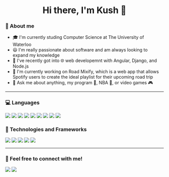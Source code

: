 <h1 align="center">Hi there, I'm Kush 👋</h1>

### 👦 About me
- 🎓 I'm currently studing Computer Science at The University of Waterloo
- 😃 I'm really passionate about software and am always looking to expand my knowledge
- 📘 I've recently got into 🌐 web developemnt with Angular, Django, and Node.js
- 🔨 I'm currently working on Road Mixify, which is a web app that allows Spotify users to create the ideal playlist for their upcoming road trip
- 💬 Ask me about anything, my program 📘, NBA 🏀, or video games 🎮

---
### 💻 Languages
<div class="row>
  <div class="col">
    <img src="https://img.shields.io/badge/c++%20-%2300599C.svg?&style=for-the-badge&logo=c%2B%2B&ogoColor=white"/>
    <img src="https://img.shields.io/badge/python%20-%2314354C.svg?&style=for-the-badge&logo=python&logoColor=white"/>
    <img src="https://img.shields.io/badge/javascript%20-%23323330.svg?&style=for-the-badge&logo=javascript&logoColor=%23F7DF1E"/>
    <img src="https://img.shields.io/badge/typescript%20-%23007ACC.svg?&style=for-the-badge&logo=typescript&logoColor=white"/>
    <img src="https://img.shields.io/badge/c%23%20-%23239120.svg?&style=for-the-badge&logo=c-sharp&logoColor=white"/>
    <img src="https://img.shields.io/badge/c%20-%2300599C.svg?&style=for-the-badge&logo=c&logoColor=white"/>
    <img src="https://img.shields.io/badge/java-%23ED8B00.svg?&style=for-the-badge&logo=java&logoColor=white"/>
    <img src="https://img.shields.io/badge/html5%20-%23E34F26.svg?&style=for-the-badge&logo=html5&logoColor=white"/>
    <img src="https://img.shields.io/badge/css3%20-%231572B6.svg?&style=for-the-badge&logo=css3&logoColor=white"/> 
  </div>  
</div>

### 🔌 Technologies and Frameworks

<div class="row>
  <div class="col">
    <img src="https://img.shields.io/badge/dotnet-net%23239120.svg?color=5C2D91&style=for-the-badge&logo=.net&logoColor=white"/>
    <img src="https://img.shields.io/badge/angular%20-%23DD0031.svg?&style=for-the-badge&logo=angular&logoColor=white"/>
    <img src="https://img.shields.io/badge/node.js%20-%2343853D.svg?&style=for-the-badge&logo=node.js&logoColor=white"/>
    <img src="https://img.shields.io/badge/django%20-%23092E20.svg?&style=for-the-badge&logo=django&logoColor=white"/>                                        
    <img src="https://img.shields.io/badge/TensorFlow%20-%23FF6F00.svg?&style=for-the-badge&logo=TensorFlow&logoColor=white" />
  </div>  
</div>

---
### 👯 Feel free to connect with me!
<div class="row>
  <div class="col">
    <img href="http://www.kush.bhagatworld.com" src="https://img.shields.io/badge/linkedin-%230077B5.svg?&style=for-the-badge&logo=linkedin&logoColor=white"/>
    <img href="https://open.spotify.com/user/xxpfnpw2x52q03lr6bfimzb1c?si=__v0YPBLTi6VmRkSzCyufw" src="https://img.shields.io/badge/spotify-%231ED760.svg?&style=for-the-badge&logo=spotify&logoColor=white"/>
  </div>  
</div>
